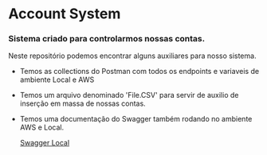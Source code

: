 # Account System

### Sistema criado para controlarmos nossas contas.

Neste repositório podemos encontrar alguns auxiliares para nosso sistema.

- Temos as collections do Postman com todos os endpoints e variaveis de ambiente Local e AWS

- Temos um arquivo denominado 'File.CSV' para servir de auxilio de inserção em massa de nossas contas.

- Temos uma documentação do Swagger também rodando no ambiente AWS e Local. <p/>
  [Swagger Local](http://localhost:8080/swagger-ui/index.html#/) <p/>
